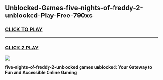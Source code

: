 
## Unblocked-Games-five-nights-of-freddy-2-unblocked-Play-Free-790xs
<h3>
<a href="https://premium76.site?title=five-nights-of-freddy-2-unblocked&ref=12A">CLICK TO PLAY</a></h3>
<hr>

<h3>
<a href="https://premium76.site?title=five-nights-of-freddy-2-unblocked&ref=12A">CLICK 2 PLAY</a>
  
</h3>

<a href="https://premium76.site?title=five-nights-of-freddy-2-unblocked&ref=12A"><img src="https://clearcache.store/games.png"></a>


**five-nights-of-freddy-2-unblocked games unblocked: Your Gateway to Fun and Accessible Online Gaming**
